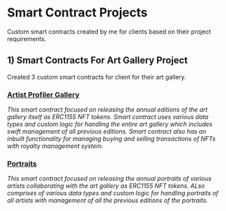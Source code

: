 # Smart Contract Projects
Custom smart contracts created by me for clients based on their project requirements.

## 1) Smart Contracts For Art Gallery Project
Created 3 custom smart contracts for client for their art gallery.

### [Artist Profiler Gallery](https://github.com/CrazzyPhoton/SmartContractProjects/blob/main/Smart%20Contracts%20For%20Art%20Gallery%20Project/Artist%20Profiler%20Gallery.sol)
*This smart contract focused on releasing the annual editions of the art gallery itself as ERC1155 NFT tokens. Smart contract uses various data types and custom logic for handling the entire art gallery which includes swift management of all previous editions. Smart contract also has an inbuilt functionality for managing buying and selling transactions of NFTs with royalty management system.*

### [Portraits](https://github.com/CrazzyPhoton/SmartContractProjects/blob/main/Smart%20Contracts%20For%20Art%20Gallery%20Project/Portraits.sol)
*This smart contract focused on releasing the annual portraits of various artists collaborating with the art gallery as ERC1155 NFT tokens. ALso comprises of various data types and custom logic for handling portraits of all artists with management of all the previous editions of the portraits.*

